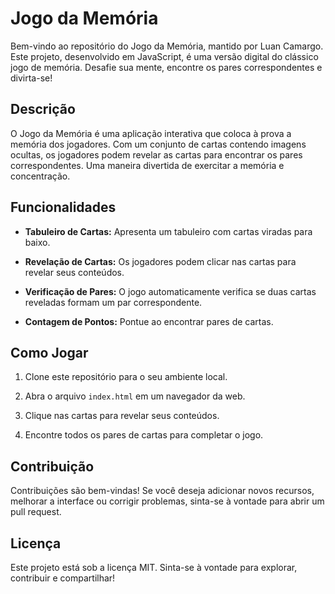 # Jogo da Memória

Bem-vindo ao repositório do Jogo da Memória, mantido por Luan Camargo. Este projeto, desenvolvido em JavaScript, é uma versão digital do clássico jogo de memória. Desafie sua mente, encontre os pares correspondentes e divirta-se!

## Descrição

O Jogo da Memória é uma aplicação interativa que coloca à prova a memória dos jogadores. Com um conjunto de cartas contendo imagens ocultas, os jogadores podem revelar as cartas para encontrar os pares correspondentes. Uma maneira divertida de exercitar a memória e concentração.

## Funcionalidades

- **Tabuleiro de Cartas:** Apresenta um tabuleiro com cartas viradas para baixo.
  
- **Revelação de Cartas:** Os jogadores podem clicar nas cartas para revelar seus conteúdos.
  
- **Verificação de Pares:** O jogo automaticamente verifica se duas cartas reveladas formam um par correspondente.
  
- **Contagem de Pontos:** Pontue ao encontrar pares de cartas.

## Como Jogar

1. Clone este repositório para o seu ambiente local.
  
2. Abra o arquivo `index.html` em um navegador da web.
  
3. Clique nas cartas para revelar seus conteúdos.
  
4. Encontre todos os pares de cartas para completar o jogo.

## Contribuição

Contribuições são bem-vindas! Se você deseja adicionar novos recursos, melhorar a interface ou corrigir problemas, sinta-se à vontade para abrir um pull request.

## Licença

Este projeto está sob a licença MIT. Sinta-se à vontade para explorar, contribuir e compartilhar!
